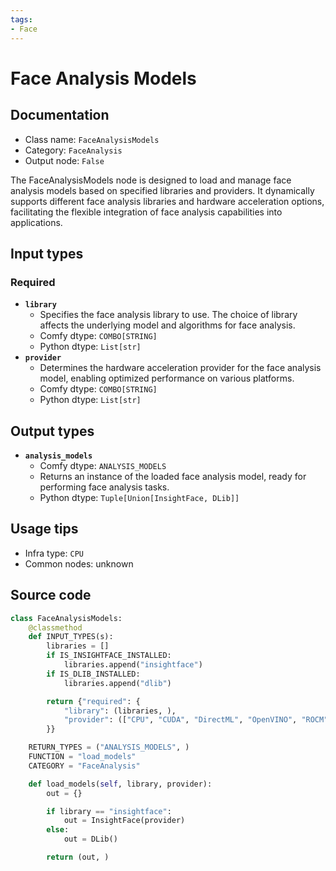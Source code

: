 ```yaml
---
tags:
- Face
---
```


# Face Analysis Models
## Documentation
- Class name: `FaceAnalysisModels`
- Category: `FaceAnalysis`
- Output node: `False`

The FaceAnalysisModels node is designed to load and manage face analysis models based on specified libraries and providers. It dynamically supports different face analysis libraries and hardware acceleration options, facilitating the flexible integration of face analysis capabilities into applications.
## Input types
### Required
- **`library`**
    - Specifies the face analysis library to use. The choice of library affects the underlying model and algorithms for face analysis.
    - Comfy dtype: `COMBO[STRING]`
    - Python dtype: `List[str]`
- **`provider`**
    - Determines the hardware acceleration provider for the face analysis model, enabling optimized performance on various platforms.
    - Comfy dtype: `COMBO[STRING]`
    - Python dtype: `List[str]`
## Output types
- **`analysis_models`**
    - Comfy dtype: `ANALYSIS_MODELS`
    - Returns an instance of the loaded face analysis model, ready for performing face analysis tasks.
    - Python dtype: `Tuple[Union[InsightFace, DLib]]`
## Usage tips
- Infra type: `CPU`
- Common nodes: unknown


## Source code
```python
class FaceAnalysisModels:
    @classmethod
    def INPUT_TYPES(s):
        libraries = []
        if IS_INSIGHTFACE_INSTALLED:
            libraries.append("insightface")
        if IS_DLIB_INSTALLED:
            libraries.append("dlib")

        return {"required": {
            "library": (libraries, ),
            "provider": (["CPU", "CUDA", "DirectML", "OpenVINO", "ROCM", "CoreML"], ),
        }}

    RETURN_TYPES = ("ANALYSIS_MODELS", )
    FUNCTION = "load_models"
    CATEGORY = "FaceAnalysis"

    def load_models(self, library, provider):
        out = {}

        if library == "insightface":
            out = InsightFace(provider)
        else:
            out = DLib()

        return (out, )

```
